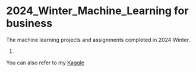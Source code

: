 # 2024_Winter_Machine_Learning for business
The machine learning projects and assignments completed in 2024 Winter. 

  1. 




You can also refer to my [Kaggle](https://www.kaggle.com/jinlunzhang)
